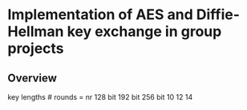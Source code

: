 # Implementation of AES and Diffie-Hellman key exchange in group projects

## Overview

key lengths 	# rounds = nr
128 bit
192 bit
256 bit	10
12
14
